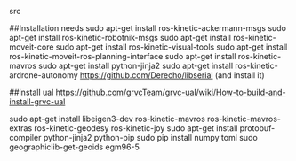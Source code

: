 src

##Installation needs
sudo apt-get install ros-kinetic-ackermann-msgs
sudo apt-get install ros-kinetic-robotnik-msgs
sudo apt-get install ros-kinetic-moveit-core
sudo apt-get install ros-kinetic-visual-tools
sudo apt-get install ros-kinetic-moveit-ros-planning-interface 
sudo apt-get install ros-kinetic-mavros
sudo apt-get install python-jinja2
sudo apt-get install ros-kinetic-ardrone-autonomy 
https://github.com/Derecho/libserial (and install it)


##install ual
https://github.com/grvcTeam/grvc-ual/wiki/How-to-build-and-install-grvc-ual

sudo apt-get install libeigen3-dev ros-kinetic-mavros ros-kinetic-mavros-extras ros-kinetic-geodesy ros-kinetic-joy
sudo apt-get install protobuf-compiler python-jinja2 python-pip
sudo pip install numpy toml
sudo geographiclib-get-geoids egm96-5







